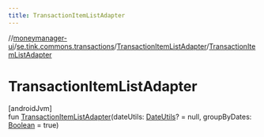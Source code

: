 ```yaml
---
title: TransactionItemListAdapter
---
```

//[moneymanager-ui](../../../index.html)/[se.tink.commons.transactions](../index.html)/[TransactionItemListAdapter](index.html)/[TransactionItemListAdapter](-transaction-item-list-adapter.html)



# TransactionItemListAdapter



[androidJvm]\
fun [TransactionItemListAdapter](-transaction-item-list-adapter.html)(dateUtils: [DateUtils](../../se.tink.utils/-date-utils/index.html)? = null, groupByDates: [Boolean](https://kotlinlang.org/api/latest/jvm/stdlib/kotlin/-boolean/index.html) = true)




